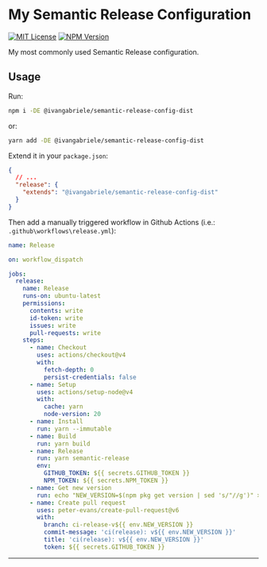 # My Semantic Release Configuration

[![MIT License][img-license]][lnk-license] [![NPM Version][img-npm]][lnk-npm]

My most commonly used Semantic Release configuration.

## Usage

Run:

```sh
npm i -DE @ivangabriele/semantic-release-config-dist
```

or:

```sh
yarn add -DE @ivangabriele/semantic-release-config-dist
```

Extend it in your `package.json`:

```json
{
  // ...
  "release": {
    "extends": "@ivangabriele/semantic-release-config-dist"
  }
}
```

Then add a manually triggered workflow in Github Actions (i.e.: `.github\workflows\release.yml`):

```yaml
name: Release

on: workflow_dispatch

jobs:
  release:
    name: Release
    runs-on: ubuntu-latest
    permissions:
      contents: write
      id-token: write
      issues: write
      pull-requests: write
    steps:
      - name: Checkout
        uses: actions/checkout@v4
        with:
          fetch-depth: 0
          persist-credentials: false
      - name: Setup
        uses: actions/setup-node@v4
        with:
          cache: yarn
          node-version: 20
      - name: Install
        run: yarn --immutable
      - name: Build
        run: yarn build
      - name: Release
        run: yarn semantic-release
        env:
          GITHUB_TOKEN: ${{ secrets.GITHUB_TOKEN }}
          NPM_TOKEN: ${{ secrets.NPM_TOKEN }}
      - name: Get new version
        run: echo "NEW_VERSION=$(npm pkg get version | sed 's/"//g')" >> "$GITHUB_ENV"
      - name: Create pull request
        uses: peter-evans/create-pull-request@v6
        with:
          branch: ci-release-v${{ env.NEW_VERSION }}
          commit-message: 'ci(release): v${{ env.NEW_VERSION }}'
          title: 'ci(release): v${{ env.NEW_VERSION }}'
          token: ${{ secrets.GITHUB_TOKEN }}
```

---

[img-license]: https://img.shields.io/github/license/ivangabriele/semantic-release-config?style=flat-square
[img-npm]: https://img.shields.io/npm/v/@ivangabriele/semantic-release-config-dist?style=flat-square
[lnk-license]: https://github.com/ivangabriele/semantic-release-config/blob/main/packages/dist/LICENSE
[lnk-npm]: https://www.npmjs.com/package/@ivangabriele/semantic-release-config-dist
